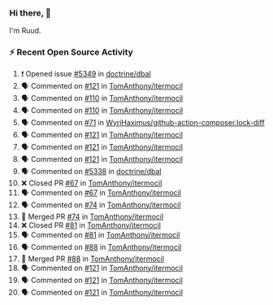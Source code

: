 ### Hi there, 👋

I'm Ruud.
 
### :zap: Recent Open Source Activity

<!--START_SECTION:activity-->
1. ❗️ Opened issue [#5349](https://github.com/doctrine/dbal/issues/5349) in [doctrine/dbal](https://github.com/doctrine/dbal)
2. 🗣 Commented on [#121](https://github.com/TomAnthony/itermocil/issues/121) in [TomAnthony/itermocil](https://github.com/TomAnthony/itermocil)
3. 🗣 Commented on [#110](https://github.com/TomAnthony/itermocil/issues/110) in [TomAnthony/itermocil](https://github.com/TomAnthony/itermocil)
4. 🗣 Commented on [#110](https://github.com/TomAnthony/itermocil/issues/110) in [TomAnthony/itermocil](https://github.com/TomAnthony/itermocil)
5. 🗣 Commented on [#71](https://github.com/WyriHaximus/github-action-composer.lock-diff/issues/71) in [WyriHaximus/github-action-composer.lock-diff](https://github.com/WyriHaximus/github-action-composer.lock-diff)
6. 🗣 Commented on [#121](https://github.com/TomAnthony/itermocil/issues/121) in [TomAnthony/itermocil](https://github.com/TomAnthony/itermocil)
7. 🗣 Commented on [#121](https://github.com/TomAnthony/itermocil/issues/121) in [TomAnthony/itermocil](https://github.com/TomAnthony/itermocil)
8. 🗣 Commented on [#121](https://github.com/TomAnthony/itermocil/issues/121) in [TomAnthony/itermocil](https://github.com/TomAnthony/itermocil)
9. 🗣 Commented on [#5338](https://github.com/doctrine/dbal/issues/5338) in [doctrine/dbal](https://github.com/doctrine/dbal)
10. ❌ Closed PR [#67](https://github.com/TomAnthony/itermocil/pull/67) in [TomAnthony/itermocil](https://github.com/TomAnthony/itermocil)
11. 🗣 Commented on [#67](https://github.com/TomAnthony/itermocil/issues/67) in [TomAnthony/itermocil](https://github.com/TomAnthony/itermocil)
12. 🗣 Commented on [#74](https://github.com/TomAnthony/itermocil/issues/74) in [TomAnthony/itermocil](https://github.com/TomAnthony/itermocil)
13. 🎉 Merged PR [#74](https://github.com/TomAnthony/itermocil/pull/74) in [TomAnthony/itermocil](https://github.com/TomAnthony/itermocil)
14. ❌ Closed PR [#81](https://github.com/TomAnthony/itermocil/pull/81) in [TomAnthony/itermocil](https://github.com/TomAnthony/itermocil)
15. 🗣 Commented on [#81](https://github.com/TomAnthony/itermocil/issues/81) in [TomAnthony/itermocil](https://github.com/TomAnthony/itermocil)
16. 🗣 Commented on [#88](https://github.com/TomAnthony/itermocil/issues/88) in [TomAnthony/itermocil](https://github.com/TomAnthony/itermocil)
17. 🎉 Merged PR [#88](https://github.com/TomAnthony/itermocil/pull/88) in [TomAnthony/itermocil](https://github.com/TomAnthony/itermocil)
18. 🗣 Commented on [#121](https://github.com/TomAnthony/itermocil/issues/121) in [TomAnthony/itermocil](https://github.com/TomAnthony/itermocil)
19. 🗣 Commented on [#121](https://github.com/TomAnthony/itermocil/issues/121) in [TomAnthony/itermocil](https://github.com/TomAnthony/itermocil)
20. 🗣 Commented on [#121](https://github.com/TomAnthony/itermocil/issues/121) in [TomAnthony/itermocil](https://github.com/TomAnthony/itermocil)
<!--END_SECTION:activity-->

